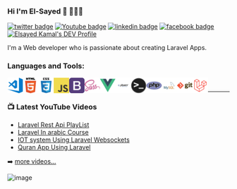 ### Hi I'm El-Sayed 👋 👨🏻‍💻

[![twitter badge](https://img.shields.io/badge/twitter-@el_sayed85-%231FA1F1?style=flat&logo=twitter&logoColor=white)](https://twitter.com/el_sayed85)
[![Youtube badge]( https://img.shields.io/youtube/channel/subscribers/UCUvdnGjHDTPp2cvDRuElPIw?style=flat&logo=youtube&logoColor=white)](https://www.youtube.com/channel/UCUvdnGjHDTPp2cvDRuElPIw)
[![linkedin badge](https://img.shields.io/badge/linkedin-elsayed85-%230177B5?style=flat&logo=linkedin)](https://www.linkedin.com/in/elsayed85)
[![facebook badge](https://img.shields.io/badge/facebook-elsayed.k.mohamed-&1877F2?style=flat&logo=facebook&logoColor=white&color=1877F2)](https://www.facebook.com/elsayed.k.mohamed)
[![Elsayed Kamal's DEV Profile](https://img.shields.io/badge/dev.to-elsayed85-&1877F2?style=flat&logo=dev.to&logoColor=white&color=0A0A0A)](https://dev.to/elsayed85)

I'm a Web developer who is passionate about creating Laravel Apps.

### Languages and Tools:
  <!-- start tools and languages -->
  <img align="left" alt="Visual Studio Code" width="35px" src="https://raw.githubusercontent.com/github/explore/80688e429a7d4ef2fca1e82350fe8e3517d3494d/topics/visual-studio-code/visual-studio-code.png" />
  <img align="left" alt="HTML5" width="35px" src="https://raw.githubusercontent.com/github/explore/80688e429a7d4ef2fca1e82350fe8e3517d3494d/topics/html/html.png" />
  <img align="left" alt="CSS3" width="35px" src="https://raw.githubusercontent.com/github/explore/80688e429a7d4ef2fca1e82350fe8e3517d3494d/topics/css/css.png" />
  <img align="left" alt="JavaScript" width="35px"src="https://raw.githubusercontent.com/github/explore/80688e429a7d4ef2fca1e82350fe8e3517d3494d/topics/javascript/javascript.png"/>
  <img align="left" alt="bootstrap" width="35px" src="https://raw.githubusercontent.com/github/explore/80688e429a7d4ef2fca1e82350fe8e3517d3494d/topics/bootstrap/bootstrap.png" />
  <img align="left" alt="Sass" width="35px" src="https://raw.githubusercontent.com/github/explore/80688e429a7d4ef2fca1e82350fe8e3517d3494d/topics/sass/sass.png" />
  <img align="left" alt="Vue" width="35px" src="https://raw.githubusercontent.com/github/explore/80688e429a7d4ef2fca1e82350fe8e3517d3494d/topics/vue/vue.png" />
  <img align="left" alt="Jquery" width="35px" src="https://raw.githubusercontent.com/github/explore/80688e429a7d4ef2fca1e82350fe8e3517d3494d/topics/jquery/jquery.png" />
  <img align="left" width="35px" src="https://raw.githubusercontent.com/github/explore/80688e429a7d4ef2fca1e82350fe8e3517d3494d/topics/terminal/terminal.png" />
  <img align="left" alt="Jquery" width="35px" src="https://raw.githubusercontent.com/github/explore/80688e429a7d4ef2fca1e82350fe8e3517d3494d/topics/php/php.png" />
  <img align="left" width="35px" src="https://raw.githubusercontent.com/github/explore/80688e429a7d4ef2fca1e82350fe8e3517d3494d/topics/mysql/mysql.png" />
  <img align="left" width="35px" src="https://raw.githubusercontent.com/github/explore/80688e429a7d4ef2fca1e82350fe8e3517d3494d/topics/git/git.png" />
  <img align="left" alt="Laravel" width="35px" src="https://raw.githubusercontent.com/github/explore/80688e429a7d4ef2fca1e82350fe8e3517d3494d/topics/laravel/laravel.png" />


<br>
<hr>

### 📺 Latest YouTube Videos
- [Laravel Rest Api PlayList](https://www.youtube.com/watch?v=UlnipC5umxY&list=PLAfOI2f7V2Gns8rl2GWfTxXe4-GPu8O9j)
- [Laravel In arabic Course](https://www.youtube.com/watch?v=LkDv7phYs44&list=PLAfOI2f7V2GmaZZl3dc-t4VV8K5Tf5kSh)
- [IOT system Using Laravel Websockets](https://www.youtube.com/watch?v=4oar_hJT-QI)
- [Quran App Using Laravel](https://www.youtube.com/watch?v=_jW3beDxppA)
<!-- YOUTUBE:END -->

➡️ [more videos...](https://www.youtube.com/channel/UCUvdnGjHDTPp2cvDRuElPIw)

![image](https://github.com/freekmurze/freekmurze/blob/master/dino.gif)
